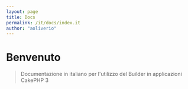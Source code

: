 ```yaml
---
layout: page
title: Docs
permalink: /it/docs/index.it
author: "aoliverio"
---
```


# Benvenuto

> Documentazione in italiano per l'utilizzo del Builder in applicazioni CakePHP 3